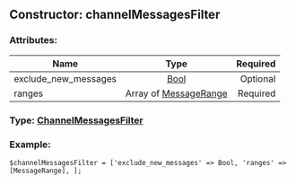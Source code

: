 ## Constructor: channelMessagesFilter  

### Attributes:

| Name     |    Type       | Required |
|----------|:-------------:|---------:|
|exclude\_new\_messages|[Bool](../types/Bool.md) | Optional|
|ranges|Array of [MessageRange](../types/MessageRange.md) | Required|


### Type: [ChannelMessagesFilter](../types/ChannelMessagesFilter.md)

### Example:


```
$channelMessagesFilter = ['exclude_new_messages' => Bool, 'ranges' => [MessageRange], ];
```